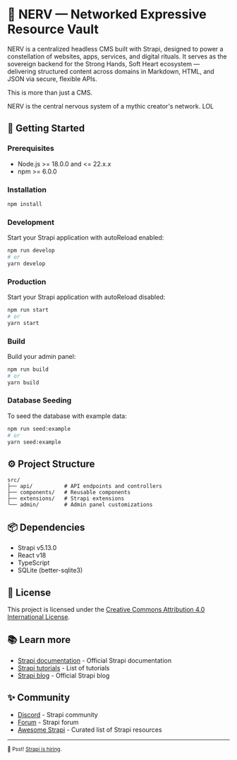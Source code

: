 # 🧠 NERV — Networked Expressive Resource Vault

NERV is a centralized headless CMS built with Strapi, designed to power a constellation of websites, apps, services, and digital rituals. It serves as the sovereign backend for the Strong Hands, Soft Heart ecosystem — delivering structured content across domains in Markdown, HTML, and JSON via secure, flexible APIs.

This is more than just a CMS.

NERV is the central nervous system of a mythic creator's network. LOL


## 🚀 Getting Started

### Prerequisites

- Node.js >= 18.0.0 and <= 22.x.x
- npm >= 6.0.0

### Installation

```bash
npm install
```

### Development

Start your Strapi application with autoReload enabled:

```bash
npm run develop
# or
yarn develop
```

### Production

Start your Strapi application with autoReload disabled:

```bash
npm run start
# or
yarn start
```

### Build

Build your admin panel:

```bash
npm run build
# or
yarn build
```

### Database Seeding

To seed the database with example data:

```bash
npm run seed:example
# or
yarn seed:example
```

## ⚙️ Project Structure

```
src/
├── api/          # API endpoints and controllers
├── components/   # Reusable components
├── extensions/   # Strapi extensions
└── admin/        # Admin panel customizations
```

## 📦 Dependencies

- Strapi v5.13.0
- React v18
- TypeScript
- SQLite (better-sqlite3)

## 📝 License

This project is licensed under the [Creative Commons Attribution 4.0 International License](LICENSE).

## 📚 Learn more

- [Strapi documentation](https://docs.strapi.io) - Official Strapi documentation
- [Strapi tutorials](https://strapi.io/tutorials) - List of tutorials
- [Strapi blog](https://strapi.io/blog) - Official Strapi blog

## ✨ Community

- [Discord](https://discord.strapi.io) - Strapi community
- [Forum](https://forum.strapi.io/) - Strapi forum
- [Awesome Strapi](https://github.com/strapi/awesome-strapi) - Curated list of Strapi resources

---

<sub>🤫 Psst! [Strapi is hiring](https://strapi.io/careers).</sub>
